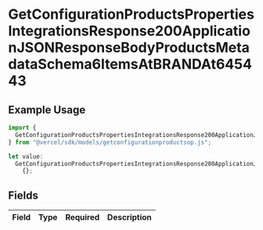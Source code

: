 # GetConfigurationProductsPropertiesIntegrationsResponse200ApplicationJSONResponseBodyProductsMetadataSchema6ItemsAtBRANDAt645443

## Example Usage

```typescript
import {
  GetConfigurationProductsPropertiesIntegrationsResponse200ApplicationJSONResponseBodyProductsMetadataSchema6ItemsAtBRANDAt645443,
} from "@vercel/sdk/models/getconfigurationproductsop.js";

let value:
  GetConfigurationProductsPropertiesIntegrationsResponse200ApplicationJSONResponseBodyProductsMetadataSchema6ItemsAtBRANDAt645443 =
    {};
```

## Fields

| Field       | Type        | Required    | Description |
| ----------- | ----------- | ----------- | ----------- |